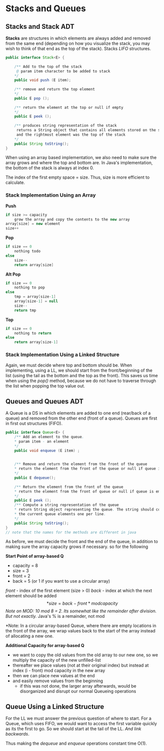 # Stacks and Queues



## Stacks and Stack ADT
**Stacks** are structures in which elements are always added and removed from the same end (depending on how you visualize the stack,
you may wish to think of that end as the top of the stack). Stacks *LIFO* structures.

```java
public interface Stack<E> {
	
	/** Add to the top of the stack
	 @ param item character to be added to stack
	*/
	public void push (E item);
	
	/** remove and return the top element
	*/
	public E pop ();
	
	/** return the element at the top or null if empty
	*/
	public E peek ();
	
	/** produces string representation of the stack
	 returns a String object that contains all elements stored on the stack. The elements are separated by spaces,
	 and the rightmost element was the top of the stack
	*/
	public String toString();
}
```

When using an array based implementation, we also need to make sure
the array grows and where the top and bottom are. In Java's implementation,
the bottom of the stack is always at index 0. 

The index of the first empty space = size. Thus, size is more efficient to calculate.

### Stack Implementation Using an Array

**Push**
```java
if size >= capacity
	grow the array and copy the contents to the new array
array[size] = new element
size++
```

**Pop**
```java
if size == 0 
	nothing todo
else
	size--
	return array[size]

```
**Alt Pop**
```java
if size == 0 
	nothing to pop
else
	tmp = array[size-1]
	array[size-1] = null
	size--
	return tmp

```
**Top**
```java
if size == 0
	nothing to return
else
	return array[size-1]

```
### Stack Implementation Using a Linked Structure
Again, we must decide where top and bottom should be. When implementing, using a LL,
we should start from the front/beginning of the list (using the tail as the bottom
and the top as the front). This saves us time when using the *pop()* method, because
we do not have to traverse through the list when popping the top value out.





## Queues and Queues ADT
A Queue is a DS in which elements are added to one end (rear/back of a queue) and removed from the other end (front of a queue). 
Queues are first in first out structures (FIFO).
```java
public interface Queue<E> {
	/** Add an element to the queue. 
	* param item - an element 
	*/
	public void enqueue (E item) ;
	
	
	/** Remove and return the element from the front of the queue
	* return the element from the front of the queue or null if queue is empty
	*/
	public E dequeue();
	
	/** Return the element from the front of the queue
	* return the element from the front of queue or null if queue is empty
	*/
	public E peek ();
	/** Compute a string representation of the queue
	* return String object representing the queue. The string should contain
	* the current queue elements one per line.
	*/
	public String toString();
}
// note that the names for the methods are different in java
```

As before, we must decide the front and the end of the queue, in addition to making sure the array capacity grows if necessary.
so for the following 

**Start Point of array-based Q**
- capacity = 8
- size = 3
- front = 2
- back = 5 (or 1 if you want to use a circular array)

*front* - index of the first element (size > 0)
*back* - index at which the next element should be added
$$
*size = back - front* mod capacity
$$
*Note on MOD: 10 mod 8 = 2. Its somewhat like the remainder after division. But not exactly.* Java's % is a remainder, not mod

*Note: In a circular array-based Queue, where there are empty locations in the front of the array, we wrap values back to
the start of the array instead of allocating a new one.

**Additional Capacity for array-based Q**
- we want to copy the old values from the old array to our new one, so we multiply the capacity of the new unfilled-list
- thereafter we place values (not at their original index) but instead at index (i - front) mod capacity in the new array
- then we can place new values at the end 
- and easily remove values from the beginning
	* if this was not done, the larger array afterwards, would be disorganized and disrupt our normal Queueing operations

## Queue Using a Linked Structure
For the LL we must answer the previous question of where to start. For a Queue, which uses FIFO, we would 
want to access the first variable quickly as its the first to go. So we should start at the tail of the LL.
*And link backwards*.

Thus making the *dequeue* and *enqueue* operations constant time O(1).





